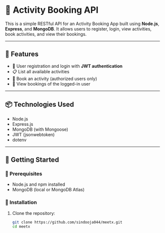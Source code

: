 # 🧾 Activity Booking API

This is a simple RESTful API for an Activity Booking App built using **Node.js**, **Express**, and **MongoDB**. It allows users to register, login, view activities, book activities, and view their bookings.

---

## 📁 Features

- 🔐 User registration and login with **JWT authentication**
- 📋 List all available activities
- 📌 Book an activity (authorized users only)
- 📂 View bookings of the logged-in user

---

## 📦 Technologies Used

- Node.js
- Express.js
- MongoDB (with Mongoose)
- JWT (jsonwebtoken)
- dotenv

---

## 🚀 Getting Started

### 🔧 Prerequisites

- Node.js and npm installed
- MongoDB (local or MongoDB Atlas)

### 🔌 Installation

1. Clone the repository:
   ```bash
   git clone https://github.com/sindooja044/meetx.git
   cd meetx

